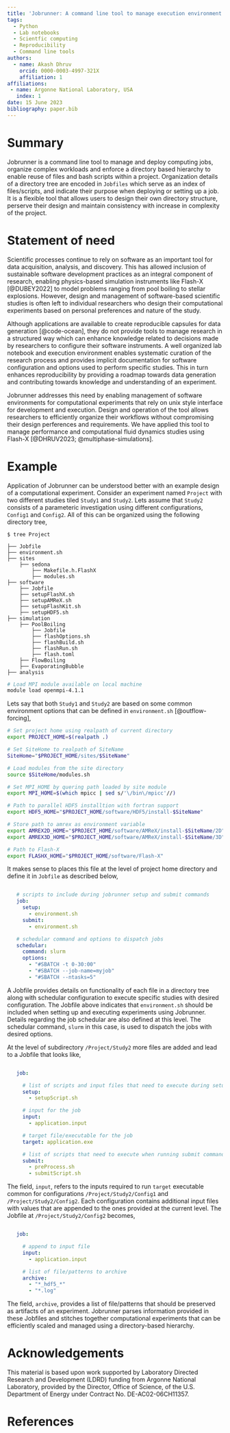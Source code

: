 ```yaml
---
title: 'Jobrunner: A command line tool to manage execution environment for software based scientific studies'
tags:
  - Python
  - Lab notebooks
  - Scientfic computing
  - Reproducibility
  - Command line tools
authors:
  - name: Akash Dhruv
    orcid: 0000-0003-4997-321X
    affiliation: 1
affiliations:
 - name: Argonne National Laboratory, USA
   index: 1
date: 15 June 2023
bibliography: paper.bib
---
```


# Summary

Jobrunner is a command line tool to manage and deploy computing jobs, 
organize complex workloads and enforce a directory based hierarchy to 
enable reuse of files and bash scripts within a project. Organization 
details of a directory tree are encoded in ``Jobfiles`` which serve as 
an index of files/scripts, and indicate their purpose when deploying or 
setting up a job. It is a flexible tool that allows users to design their 
own directory structure, perserve their design and maintain consistency 
with increase in complexity of the project.


# Statement of need

Scientific processes continue to rely on software as an important tool 
for data acquisition, analysis, and discovery. This has allowed 
inclusion of sustainable software development practices as an integral 
component of research, enabling physics-based simulation instruments like 
Flash-X [@DUBEY2022] to model problems ranging from pool boiling to stellar 
explosions. However, design and management of software-based scientific 
studies is often left to individual researchers who design their 
computational experiments based on personal preferences and nature of the 
study. 

Although applications are available to create reproducible capsules for data 
generation [@code-ocean], they do not provide tools to manage research in a 
structured way which can enhance knowledge related to decisions made by 
researchers to configure their software instruments. A well organized lab notebook 
and execution environment enables systematic curation of the research process and 
provides implicit documentation for software configuration and options used to 
perform specific studies. This in turn enhances reproducibility by providing a 
roadmap towards data generation and contributing towards knowledge and 
understanding  of an experiment.

Jobrunner addresses this need by enabling management of software environments for 
computational experiments that rely on unix style interface for development and 
execution. Design and operation of the tool allows researchers to efficiently organize 
their workflows without compromising their design perferences and requirements. We have 
applied this tool to manage performance and computational fluid dynamics studies using 
Flash-X [@DHRUV2023; @multiphase-simulations].

# Example

Application of Jobrunner can be understood better with an example design
of a computational experiment. Consider an experiment named `Project` with
two different studies tiled `Study1` and `Study2`. Lets assume that
`Study2` consists of a parameteric investigation using different
configurations, `Config1` and `Config2`. All of this can be organized
using the following directory tree,

```
$ tree Project

├── Jobfile
├── environment.sh
├── sites
    ├── sedona
        ├── Makefile.h.FlashX
        ├── modules.sh
├── software
    ├── Jobfile
    ├── setupFlashX.sh
    ├── setupAMReX.sh
    ├── setupFlashKit.sh
    ├── setupHDF5.sh
├── simulation
    ├── PoolBoiling
        ├── Jobfile
        ├── flashOptions.sh
        ├── flashBuild.sh
        ├── flashRun.sh
        ├── flash.toml
    ├── FlowBoiling
    ├── EvaporatingBubble   
├── analysis
```

```bash
# Load MPI module available on local machine 
module load openmpi-4.1.1
```

Lets say that both `Study1` and `Study2` are based on some 
common environment options that can be defined in `environment.sh` [@outflow-forcing],

```bash
# Set project home using realpath of current directory
export PROJECT_HOME=$(realpath .)

# Set SiteHome to realpath of SiteName
SiteHome="$PROJECT_HOME/sites/$SiteName"

# Load modules from the site directory
source $SiteHome/modules.sh

# Set MPI_HOME by quering path loaded by site module
export MPI_HOME=$(which mpicc | sed s/'\/bin\/mpicc'//)

# Path to parallel HDF5 installtion with fortran support
export HDF5_HOME="$PROJECT_HOME/software/HDF5/install-$SiteName"

# Store path to amrex as environment variable
export AMREX2D_HOME="$PROJECT_HOME/software/AMReX/install-$SiteName/2D"
export AMREX3D_HOME="$PROJECT_HOME/software/AMReX/install-$SiteName/3D"

# Path to Flash-X
export FLASHX_HOME="$PROJECT_HOME/software/Flash-X"
```

It makes sense to places this file at the level of project home
directory and define it in ``Jobfile`` as described below,

```YAML

   # scripts to include during jobrunner setup and submit commands
   job:
     setup:
       - environment.sh
     submit:
       - environment.sh

   # schedular command and options to dispatch jobs
   schedular:
     command: slurm
     options:
       - "#SBATCH -t 0-30:00"
       - "#SBATCH --job-name=myjob"
       - "#SBATCH --ntasks=5"
```

A Jobfile provides details on functionality of each file in a directory
tree along with schedular configuration to execute specific studies
with desired configuration. The Jobfile above indicates that 
``environment.sh`` should be included when setting up and executing 
experiments using Jobrunner. Details regarding the job
schedular are also defined at this level. The schedular command,
``slurm`` in this case, is used to dispatch
the jobs with desired options.

At the level of subdirectory ``/Project/Study2`` more files are
added and lead to a Jobfile that looks like,

```YAML

   job:

     # list of scripts and input files that need to execute during setup command
     setup:
       - setupScript.sh

     # input for the job
     input:
       - application.input

     # target file/executable for the job
     target: application.exe

     # list of scripts that need to execute when running submit command
     submit:
       - preProcess.sh
       - submitScript.sh
```

The field, ``input``, refers to the inputs required to run
``target`` executable common for configurations
``/Project/Study2/Config1`` and ``/Project/Study2/Config2``.
Each configuration contains additional input files with values that are
appended to the ones provided at the current level. The Jobfile at
``/Project/Study2/Config2`` becomes,

```YAML

   job:

     # append to input file
     input:
       - application.input

     # list of file/patterns to archive
     archive:
       - "*_hdf5_*"
       - "*.log"
```

The field, ``archive``, provides a list of file/patterns that should
be preserved as artifacts of an experiment. Jobrunner parses information provided 
in these Jobfiles and stitches together computational experiments that can be 
efficiently scaled and managed using a directory-based hierarchy.

# Acknowledgements

This material is based upon work supported by Laboratory Directed Research 
and Development (LDRD) funding from Argonne National Laboratory, provided by 
the Director, Office of Science, of the U.S. Department of Energy under Contract 
No. DE-AC02-06CH11357.

# References
